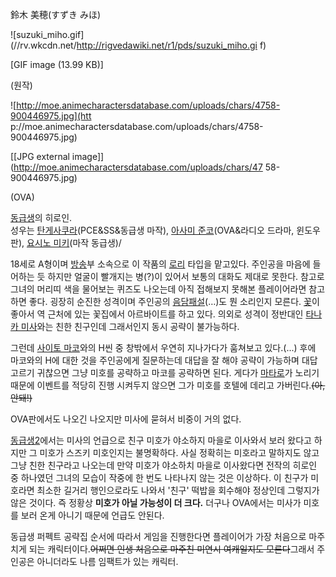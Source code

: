 鈴木 美穂(すずき みほ)

![suzuki_miho.gif](//rv.wkcdn.net/http://rigvedawiki.net/r1/pds/suzuki_miho.gi
f)

[GIF image (13.99 KB)]

  
(원작)  

![http://moe.animecharactersdatabase.com/uploads/chars/4758-900446975.jpg](htt
p://moe.animecharactersdatabase.com/uploads/chars/4758-900446975.jpg)

[[JPG external image]](http://moe.animecharactersdatabase.com/uploads/chars/47
58-900446975.jpg)

  
(OVA)

[동급생](%EB%8F%99%EA%B8%89%EC%83%9D.md)의 히로인.  
성우는 [탄게사쿠라](%ED%83%84%EA%B2%8C%20%EC%82%AC%EC%BF%A0%EB%9D%BC.md)(PCE&SS&동급생 마작),
[아사미 준코](%EC%95%84%EC%82%AC%EB%AF%B8%20%EC%A4%80%EC%BD%94.md)(OVA&라디오 드라마,
윈도우판), [요시노 미키](%EC%9A%94%EC%8B%9C%EB%85%B8%20%EB%AF%B8%ED%82%A4.md)(마작
동급생)/

18세로 A형이며 [방송](%EB%B0%A9%EC%86%A1.md)부 소속으로 이 작품의
[로리](%EB%A1%9C%EB%A6%AC.md) 타입을 맡고있다. 주인공을 마음에 들어하는 듯 하지만 얼굴이 빨개지는 병(?)이
있어서 보통의 대화도 제대로 못한다. 참고로 그녀의 머리띠 색을 물어보는 퀴즈도 나오는데 아직 접해보지 못해본 플레이어라면 참고하면 좋다.
굉장히 순진한 성격이며 주인공의 [음담패설](%EC%9D%8C%EB%8B%B4%ED%8C%A8%EC%84%A4.md)(…)도 뭔
소리인지 모른다. [꽃](%EA%BD%83.md)이 좋아서 역 근처에 있는 꽃집에서 아르바이트를 하고 있다. 의외로 성격이 정반대인
[타나카 미사](%ED%83%80%EB%82%98%EC%B9%B4%20%EB%AF%B8%EC%82%AC.md)와는 친한 친구인데
그래서인지 동시 공략이 불가능하다.

그런데 [사이토 마코](%EC%82%AC%EC%9D%B4%ED%86%A0%20%EB%A7%88%EC%BD%94.md)와의 H씬 중
창밖에서 우연히 지나가다가 훔쳐보고 있다.(...) 후에 마코와의 H에 대한 것을 주인공에게 질문하는데 대답을 잘 해야 공략이 가능하며 대답
고르기 귀찮으면 그냥 미호를 공략하고 마코를 공략하면 된다. 게다가
[마타로](%ED%95%98%EC%9E%90%EB%A7%88%20%ED%83%80%EB%A1%9C.md)가 노리기 때문에 이벤트를
적당히 진행 시켜두지 않으면 그가 미호를 호텔에 데리고 가버린다.<del>(아, 안돼!)</del>

OVA판에서도 나오긴 나오지만 미사에 묻혀서 비중이 거의 없다.

[동급생2](%EB%8F%99%EA%B8%89%EC%83%9D2.md)에서는 미사의 언급으로 친구 미호가 야소하지 마을로 이사와서 보러
왔다고 하지만 그 미호가 스즈키 미호인지는 불명확하다. 사실 정확히는 미호라고 말하지도 않고 그냥 친한 친구라고 나오는데 만약 미호가
야소하치 마을로 이사왔다면 전작의 히로인 중 하나였던 그녀의 모습이 작중에 한 번도 나타나지 않는 것은 이상하다. 이 친구가 미호라면 최소한
길거리 행인으로라도 나와서 '친구' 떡밥을 회수해야 정상인데 그렇지가 않은 것이다. 즉 정황상 **미호가 아닐 가능성이 더 크다.** 더구나
OVA에서는 미사가 미호를 보러 온게 아니기 때문에 언급도 안된다.

동급생 퍼펙트 공략집 순서에 따라서 게임을 진행한다면 플레이어가 가장 처음으로 마주치게 되는 캐릭터이다.<del>어쩌면 인생 처음으로 마주친
미연시 여캐일지도 모른다</del>그래서 주인공은 아니더라도 나름 임팩트가 있는 캐릭터.

